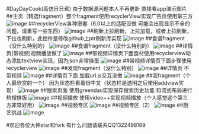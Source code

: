 #DayDayCook(高仿日日煮)
由于数据源问题本人不再更新
直接看app演示图片
##主页（精选fragment）整个fragment使用recyclerView实现广告页使用第三方
![image](https://github.com/fanjianli/DayDayCook/tree/master/show/1.jpg)
##recyclerView各种嵌套（6.0以上的适配没做 可能会出现显示不全的问题，请重写一些东西）
![image](https://github.com/fanjianli/DayDayCook/tree/master/show/2.jpg)
##刷新上拉刷新，上拉加载，或者上拉刷新，下拉也刷新，此控件是修改github上ptr刷新库实现 
![image](https://github.com/fanjianli/DayDayCook/tree/master/show/3.jpg)
##食谱fragment（没什么特别的）
![image](https://github.com/fanjianli/DayDayCook/tree/master/show/4.jpg)
##食谱fragment（没什么特别的）
![image](https://github.com/fanjianli/DayDayCook/tree/master/show/5.jpg)
##详情页(带视频)视频播放做了
![image](https://github.com/fanjianli/DayDayCook/tree/master/show/6.jpg)
##带视频详情页下面食材使用recyclerview动态添加textview实现，因为json非常操蛋
![image](https://github.com/fanjianli/DayDayCook/tree/master/show/7.jpg)
##带视频详情页下面步骤使用recyclerview
![image](https://github.com/fanjianli/DayDayCook/tree/master/show/8.jpg)
##发现fragment（没什么特别）
![image](https://github.com/fanjianli/DayDayCook/tree/master/show/9.jpg)
##详情页 不带视频
![image](https://github.com/fanjianli/DayDayCook/tree/master/show/10.jpg)
##详情页下面 加载url js交互没做
![image](https://github.com/fanjianli/DayDayCook/tree/master/show/11.jpg)
##我fragment（个人最欣赏的一个） 因为状态栏看着很牛叉（状态栏是透明之后使用addview实现）
![image](https://github.com/fanjianli/DayDayCook/tree/master/show/12.jpg)
##搜索页面 使用greendao实现保存搜索历史功能 和流式布局进行热搜排版
![image](https://github.com/fanjianli/DayDayCook/tree/master/show/13.jpg)
##视频播放 使用video++实现视频播放（个人感觉这个第三方非常好用）
![image](https://github.com/fanjianli/DayDayCook/tree/master/show/14.jpg)
##视频专区
![image](https://github.com/fanjianli/DayDayCook/tree/master/show/15.jpg)
##视频专区（2）
![image](https://github.com/fanjianli/DayDayCook/tree/master/show/16.jpg)
##厨艺挑战
![image](https://github.com/fanjianli/DayDayCook/tree/master/show/17.jpg)



#欢迎各位大神star和fork
有什么问题请联系QQ1322498169
